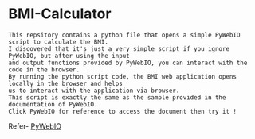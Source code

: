 # BMI-Calculator
      
    This repsitory contains a python file that opens a simple PyWebIO script to calculate the BMI.  
    I discovered that it's just a very simple script if you ignore PyWebIO, but after using the input 
    and output functions provided by PyWebIO, you can interact with the  code in the browser.
    By running the python script code, the BMI web application opens locally in the browser and helps 
    us to interact with the application via browser.
    This script is exactly the same as the sample provided in the documentation of PyWebIO. 
    Click PyWebIO for reference to access the document then try it !   
   Refer- [PyWebIO](https://pywebio.readthedocs.io/en/latest/)
    
